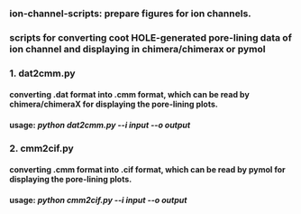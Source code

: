 ### ion-channel-scripts: prepare figures for ion channels.
### scripts for converting coot HOLE-generated pore-lining data of ion channel and displaying in chimera/chimerax or pymol
### 1. dat2cmm.py
#### converting .dat format into .cmm format, which can be read by chimera/chimeraX for displaying the pore-lining plots.
#### usage: *python dat2cmm.py --i input --o output*
### 2. cmm2cif.py
#### converting .cmm format into .cif format, which can be read by pymol for displaying the pore-lining plots.
#### usage: *python cmm2cif.py --i input --o output*
